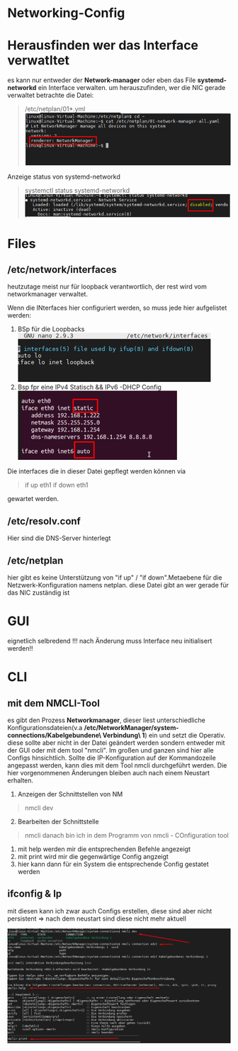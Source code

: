 <h1>Networking-Config</h1>

# Herausfinden wer das Interface verwatltet
es kann nur entweder der **Network-manager** oder eben das File **systemd-networkd** ein Interface verwalten. um herauszufinden, wer die NIC gerade verwaltet betrachte die Datei:
>/etc/netplan/01*.yml
![](imgs/2020-06-27-08-16-20.png)

Anzeige status von systemd-networkd
> systemctl status systemd-networkd
![](imgs/2020-06-27-08-20-51.png)

# Files
## /etc/network/interfaces
heutzutage meist nur für loopback verantwortlich, der rest wird vom networkmanager verwaltet. 

Wenn die INterfaces hier configuriert werden, so muss jede hier aufgelistet werden:
1. BSp für die Loopbacks![](imgs/2020-06-27-08-10-15.png)
2. Bsp fpr eine IPv4 Statisch && IPv6 -DHCP Config     
   ![](imgs/2020-06-27-08-12-22.png)

Die interfaces die in dieser Datei gepflegt werden können via 
>if up eth1
>if down eth1 

gewartet werden.

## /etc/resolv.conf
Hier sind die DNS-Server hinterlegt

## /etc/netplan
hier gibt es keine Unterstützung von "if up" / "if down".Metaebene für die Netzwerk-Konfiguration namens netplan. diese Datei gibt an wer gerade für das NIC zuständig ist





# GUI 
eignetlich selbredend
!!! nach Änderung muss Interface neu initialisert werden!!

# CLI

## mit dem NMCLI-Tool
es gibt den Prozess **Networkmanager**, dieser liest unterschiedliche Konfigurationsdateien(v.a **/etc/NetworkManager/system-connections/Kabelgebundene\ Verbindung\ 1**) ein und setzt die Operativ. diese sollte aber nicht in der Datei geändert werden sondern entweder mit der GUI oder mit dem tool "nmcli". Im großen und ganzen sind hier alle Configs hinsichtlich. Sollte die IP-Konfiguration auf der Kommandozeile angepasst werden, kann dies mit dem Tool nmcli durchgeführt werden. Die hier vorgenommenen Änderungen
bleiben auch nach einem Neustart erhalten.
1. Anzeigen der Schnittstellen von NM
>nmcli dev
2. Bearbeiten der Schnittstelle
>nmcli
danach bin ich in dem Programm von nmcli - COnfiguration tool
  1. mit help werden mir die entsprechenden Befehle angezeigt
  2. mit print wird mir die gegenwärtige Config angzeigt
  3. hier kann dann für ein System die entsprechende Config gestatet werden


## ifconfig & Ip
mit diesen kann ich zwar auch Configs erstellen, diese sind aber nicht persistent => nach dem neustart sind diese nicht mehr aktuell


![](imgs/2020-06-27-08-33-24.png)

